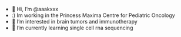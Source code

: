 - 👋 Hi, I’m @aaakxxx
- :) Im working in the Princess Maxima Centre for Pediatric Oncology
- 👀 I’m interested in brain tumors and immunotherapy
- 🌱 I’m currently learning single cell rna sequencing

<!---
aaakxxx/aaakxxx is a ✨ special ✨ repository because its `README.md` (this file) appears on your GitHub profile.
You can click the Preview link to take a look at your changes.
--->
